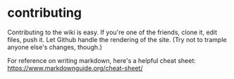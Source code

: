 # contributing

Contributing to the wiki is easy. If you're one of the friends, clone it, edit files, push it. Let Github handle the rendering of the site. (Try not to trample anyone else's changes, though.)

For reference on writing markdown, here's a helpful cheat sheet: https://www.markdownguide.org/cheat-sheet/
